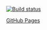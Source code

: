 [![Build status](https://ci.appveyor.com/api/projects/status/dv3fk0fmbwdtik4q?svg=true)](https://ci.appveyor.com/project/tomcxa/popover)

[GitHub Pages](https://tomcxa.github.io/popover/)